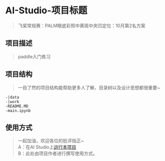 # AI-Studio-项目标题
> 飞桨常规赛：PALM眼底彩照中黄斑中央凹定位：10月第2名方案

## 项目描述
> paddle入门练习

## 项目结构
> 一目了然的项目结构能帮助更多人了解，目录树以及设计思想都很重要~
```
-|data
-|work
-README.MD
-main.ipynb
```
## 使用方式
> 一起加油，欢迎各位的批评指正~  
A：在AI Studio上[运行本项目](https://aistudio.baidu.com/aistudio/projectdetail/2473471)  
B：此处由项目作者进行撰写使用方式。
